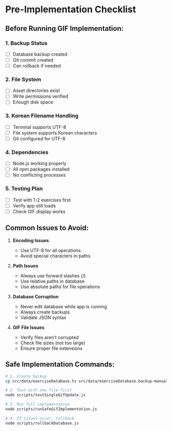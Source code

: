 
# Pre-Implementation Checklist

## Before Running GIF Implementation:

### 1. Backup Status
- [ ] Database backup created
- [ ] Git commit created  
- [ ] Can rollback if needed

### 2. File System
- [ ] Asset directories exist
- [ ] Write permissions verified
- [ ] Enough disk space

### 3. Korean Filename Handling  
- [ ] Terminal supports UTF-8
- [ ] File system supports Korean characters
- [ ] Git configured for UTF-8

### 4. Dependencies
- [ ] Node.js working properly
- [ ] All npm packages installed
- [ ] No conflicting processes

### 5. Testing Plan
- [ ] Test with 1-2 exercises first
- [ ] Verify app still loads
- [ ] Check GIF display works

## Common Issues to Avoid:

1. **Encoding Issues**
   - Use UTF-8 for all operations
   - Avoid special characters in paths

2. **Path Issues**
   - Always use forward slashes (/)
   - Use relative paths in database
   - Use absolute paths for file operations

3. **Database Corruption**
   - Never edit database while app is running
   - Always create backups
   - Validate JSON syntax

4. **GIF File Issues**
   - Verify files aren't corrupted
   - Check file sizes (not too large)
   - Ensure proper file extensions

## Safe Implementation Commands:

```bash
# 1. Create backup
cp src/data/exerciseDatabase.ts src/data/exerciseDatabase.backup-manual.ts

# 2. Test with one file first
node scripts/testSingleGifUpdate.js

# 3. Run full implementation
node scripts/runSafeGifImplementation.js

# 4. If issues occur, rollback
node scripts/rollbackDatabase.js
```
